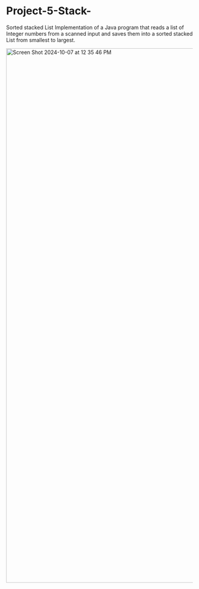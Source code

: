 # Project-5-Stack-

Sorted stacked List Implementation of a Java program that reads a list of Integer numbers from a scanned input and saves them into a sorted stacked List from smallest to largest.

<img width="1440" alt="Screen Shot 2024-10-07 at 12 35 46 PM" src="https://github.com/user-attachments/assets/a060ac95-cc8c-4267-964f-21832a9159b0">
